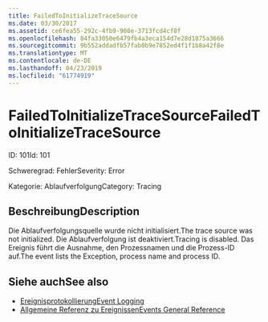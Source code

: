 ```yaml
---
title: FailedToInitializeTraceSource
ms.date: 03/30/2017
ms.assetid: ce6fea55-292c-4fb9-908e-3713fcd4cf8f
ms.openlocfilehash: 84fa33050e6479fb4a3eca154d7e28d1875a3666
ms.sourcegitcommit: 9b552addadfb57fab0b9e7852ed4f1f1b8a42f8e
ms.translationtype: MT
ms.contentlocale: de-DE
ms.lasthandoff: 04/23/2019
ms.locfileid: "61774919"
---
```

# <a name="failedtoinitializetracesource"></a><span data-ttu-id="c6bc3-102">FailedToInitializeTraceSource</span><span class="sxs-lookup"><span data-stu-id="c6bc3-102">FailedToInitializeTraceSource</span></span>
<span data-ttu-id="c6bc3-103">ID: 101</span><span class="sxs-lookup"><span data-stu-id="c6bc3-103">Id: 101</span></span>  
  
 <span data-ttu-id="c6bc3-104">Schweregrad: Fehler</span><span class="sxs-lookup"><span data-stu-id="c6bc3-104">Severity: Error</span></span>  
  
 <span data-ttu-id="c6bc3-105">Kategorie: Ablaufverfolgung</span><span class="sxs-lookup"><span data-stu-id="c6bc3-105">Category: Tracing</span></span>  
  
## <a name="description"></a><span data-ttu-id="c6bc3-106">Beschreibung</span><span class="sxs-lookup"><span data-stu-id="c6bc3-106">Description</span></span>  
 <span data-ttu-id="c6bc3-107">Die Ablaufverfolgungsquelle wurde nicht initialisiert.</span><span class="sxs-lookup"><span data-stu-id="c6bc3-107">The trace source was not initialized.</span></span> <span data-ttu-id="c6bc3-108">Die Ablaufverfolgung ist deaktiviert.</span><span class="sxs-lookup"><span data-stu-id="c6bc3-108">Tracing is disabled.</span></span> <span data-ttu-id="c6bc3-109">Das Ereignis führt die Ausnahme, den Prozessnamen und die Prozess-ID auf.</span><span class="sxs-lookup"><span data-stu-id="c6bc3-109">The event lists the Exception, process name and process ID.</span></span>  
  
## <a name="see-also"></a><span data-ttu-id="c6bc3-110">Siehe auch</span><span class="sxs-lookup"><span data-stu-id="c6bc3-110">See also</span></span>

- [<span data-ttu-id="c6bc3-111">Ereignisprotokollierung</span><span class="sxs-lookup"><span data-stu-id="c6bc3-111">Event Logging</span></span>](../../../../../docs/framework/wcf/diagnostics/event-logging/index.md)
- [<span data-ttu-id="c6bc3-112">Allgemeine Referenz zu Ereignissen</span><span class="sxs-lookup"><span data-stu-id="c6bc3-112">Events General Reference</span></span>](../../../../../docs/framework/wcf/diagnostics/event-logging/events-general-reference.md)
